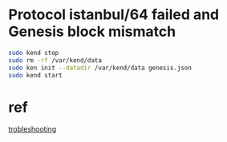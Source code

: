 # Protocol istanbul/64 failed and Genesis block mismatch
```sh
sudo kend stop
sudo rm -rf /var/kend/data
sudo ken init --datadir /var/kend/data genesis.json
sudo kend start
```


# ref
[trobleshooting](https://docs.klaytn.com/node/troubleshooting)